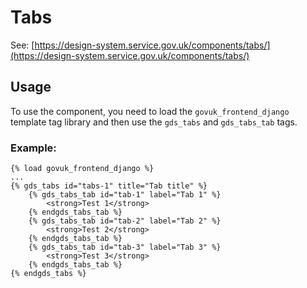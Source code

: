 # Tabs

See: [https://design-system.service.gov.uk/components/tabs/](https://design-system.service.gov.uk/components/tabs/)

## Usage

To use the component, you need to load the `govuk_frontend_django` template tag library and then use the `gds_tabs` and `gds_tabs_tab` tags.

### Example:

```django
{% load govuk_frontend_django %}
...
{% gds_tabs id="tabs-1" title="Tab title" %}
    {% gds_tabs_tab id="tab-1" label="Tab 1" %}
        <strong>Test 1</strong>
    {% endgds_tabs_tab %}
    {% gds_tabs_tab id="tab-2" label="Tab 2" %}
        <strong>Test 2</strong>
    {% endgds_tabs_tab %}
    {% gds_tabs_tab id="tab-3" label="Tab 3" %}
        <strong>Test 3</strong>
    {% endgds_tabs_tab %}
{% endgds_tabs %}
```
